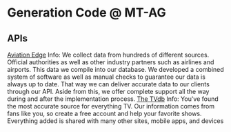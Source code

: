 # Generation Code @ MT-AG

## APIs
[Aviation Edge](https://aviation-edge.com)
Info: We collect data from hundreds of different sources. Official authorities as well as other industry partners such as airlines and airports. This data we compile into our database. We developed a combined system of software as well as manual checks to guarantee our data is always up to date. That way we can deliver accurate data to our clients through our API. Aside from this, we offer complete support all the way during and after the implementation process.
[The TVdb](https://www.thetvdb.com/)
Info: You've found the most accurate source for everything TV. Our information comes from fans like you, so create a free account and help your favorite shows. Everything added is shared with many other sites, mobile apps, and devices
